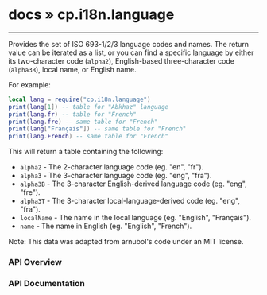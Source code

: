 # [docs](index.md) » cp.i18n.language
---

Provides the set of ISO 693-1/2/3 language codes and names.
The return value can be iterated as a list, or you can find a
specific language by either its two-character code (`alpha2`), English-based three-character code (`alpha3B`),
local name, or English name.

For example:

```lua
local lang = require("cp.i18n.language")
print(lang[1]) -- table for "Abkhaz" language
print(lang.fr) -- table for "French"
print(lang.fre) -- same table for "French"
print(lang["Français"]) -- same table for "French"
print(lang.French) -- same table for "French"
```

This will return a table containing the following:
* `alpha2`       - The 2-character language code (eg. "en", "fr").
* `alpha3`       - The 3-character language code (eg. "eng", "fra").
* `alpha3B`      - The 3-character English-derived language code (eg. "eng", "fre").
* `alpha3T`      - The 3-character local-language-derived code (eg. "eng", "fra").
* `localName`   - The name in the local language (eg. "English", "Français").
* `name`        - The name in English (eg. "English", "French").

Note: This data was adapted from [arnubol's code](https://github.com/anurbol/languages-iso-639-1-2-3-json)
under an [MIT license](https://raw.githubusercontent.com/anurbol/languages-iso-639-1-2-3-json/master/LICENSE).

<style type="text/css">
	a { text-decoration: none; }
	a:hover { text-decoration: underline; }
	th { background-color: #DDDDDD; vertical-align: top; padding: 3px; }
	td { width: 100%; background-color: #EEEEEE; vertical-align: top; padding: 3px; }
	table { width: 100% ; border: 1px solid #0; text-align: left; }
	section > table table td { width: 0; }
</style>
<link rel="stylesheet" href="../../css/docs.css" type="text/css" media="screen" />
<h3>API Overview</h3>
<ul>
</ul>
<h3>API Documentation</h3>
